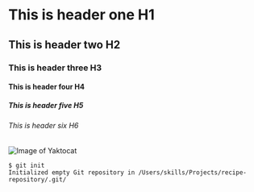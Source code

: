 # This is header one H1
## This is header two H2
### This is header three H3
#### This is header four H4
##### This is header five H5
###### This is header six H6


![Image of Yaktocat](https://octodex.github.com/images/yaktocat.png)

```
$ git init
Initialized empty Git repository in /Users/skills/Projects/recipe-repository/.git/
```
